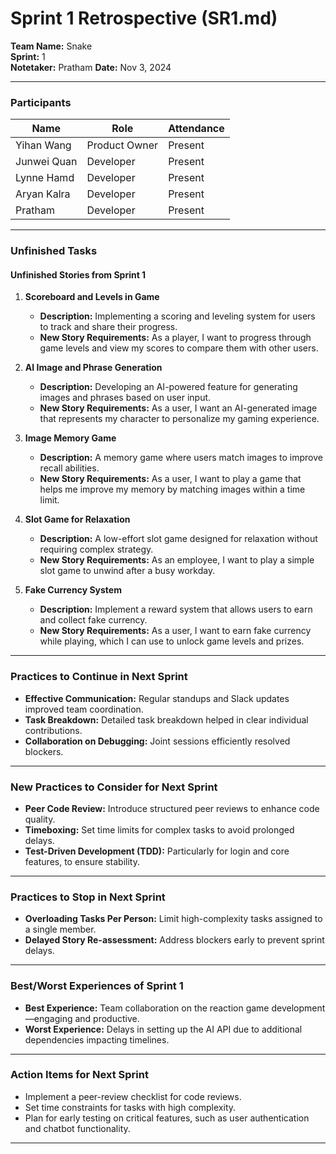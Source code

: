 # Sprint 1 Retrospective (SR1.md)

**Team Name:** Snake  
**Sprint:** 1  
**Notetaker:** Pratham 
**Date:** Nov 3, 2024  

---

### Participants

| Name         | Role           | Attendance |
|--------------|----------------|------------|
| Yihan Wang   | Product Owner  | Present    |
| Junwei Quan  | Developer      | Present    |
| Lynne Hamd   | Developer      | Present    |
| Aryan Kalra  | Developer      | Present    |
| Pratham      | Developer      | Present    |

---

### Unfinished Tasks

#### Unfinished Stories from Sprint 1

1. **Scoreboard and Levels in Game**  
   - **Description:** Implementing a scoring and leveling system for users to track and share their progress.
   - **New Story Requirements:** As a player, I want to progress through game levels and view my scores to compare them with other users.

2. **AI Image and Phrase Generation**  
   - **Description:** Developing an AI-powered feature for generating images and phrases based on user input.
   - **New Story Requirements:** As a user, I want an AI-generated image that represents my character to personalize my gaming experience.

3. **Image Memory Game**  
   - **Description:** A memory game where users match images to improve recall abilities.
   - **New Story Requirements:** As a user, I want to play a game that helps me improve my memory by matching images within a time limit.

4. **Slot Game for Relaxation**  
   - **Description:** A low-effort slot game designed for relaxation without requiring complex strategy.
   - **New Story Requirements:** As an employee, I want to play a simple slot game to unwind after a busy workday.

5. **Fake Currency System**  
   - **Description:** Implement a reward system that allows users to earn and collect fake currency.
   - **New Story Requirements:** As a user, I want to earn fake currency while playing, which I can use to unlock game levels and prizes.

---

### Practices to Continue in Next Sprint

- **Effective Communication:** Regular standups and Slack updates improved team coordination.
- **Task Breakdown:** Detailed task breakdown helped in clear individual contributions.
- **Collaboration on Debugging:** Joint sessions efficiently resolved blockers.

---

### New Practices to Consider for Next Sprint

- **Peer Code Review:** Introduce structured peer reviews to enhance code quality.
- **Timeboxing:** Set time limits for complex tasks to avoid prolonged delays.
- **Test-Driven Development (TDD):** Particularly for login and core features, to ensure stability.

---

### Practices to Stop in Next Sprint

- **Overloading Tasks Per Person:** Limit high-complexity tasks assigned to a single member.
- **Delayed Story Re-assessment:** Address blockers early to prevent sprint delays.

---

### Best/Worst Experiences of Sprint 1

- **Best Experience:** Team collaboration on the reaction game development—engaging and productive.
- **Worst Experience:** Delays in setting up the AI API due to additional dependencies impacting timelines.

---

### Action Items for Next Sprint

- Implement a peer-review checklist for code reviews.
- Set time constraints for tasks with high complexity.
- Plan for early testing on critical features, such as user authentication and chatbot functionality.

---

